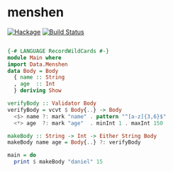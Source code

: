 # menshen

[![Hackage](https://img.shields.io/hackage/v/menshen.svg)](https://hackage.haskell.org/package/menshen)
[![Build Status](https://travis-ci.org/leptonyu/menshen.svg?branch=master)](https://travis-ci.org/leptonyu/menshen)


```Haskell

{-# LANGUAGE RecordWildCards #-}
module Main where
import Data.Menshen
data Body = Body
  { name :: String
  , age  :: Int
  } deriving Show

verifyBody :: Validator Body
verifyBody = vcvt $ Body{..} -> Body
  <$> name ?: mark "name" . pattern "^[a-z]{3,6}$"
  <*> age  ?: mark "age"  . minInt 1 . maxInt 150

makeBody :: String -> Int -> Either String Body
makeBody name age = Body{..} ?: verifyBody

main = do
  print $ makeBody "daniel" 15


```

